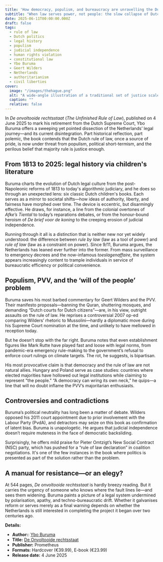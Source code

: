 ```yaml
---
title: 'How democracy, populism, and bureaucracy are unravelling the Dutch legal tradition'
subtitle: "When law serves power, not people: the slow collapse of Dutch justice."
date: 2025-06-11T00:00:00.000Z
draft: false
tags:
  - rule of law
  - Dutch politics
  - legal history
  - populism
  - judicial independence
  - human rights violation
  - constitutional law
  - Ybo Buruma
  - Geert Wilders
  - Netherlands
  - authoritarianism
  - civil liberties
cover:
  image: "/images/thehague.png"
  alt: "A wide-angle illustration of a traditional set of justice scales, cracked and tilting, set in front of a Dutch government building in The Hague under a stormy sky. Tulips are wilting and a torn Dutch flag flaps in the wind." 
  caption: ""
  relative: false 
---
```


In *De onvoltooide rechtsstaat* (*The Unfinished Rule of Law*), published on 4 June 2025 to mark his retirement from the Dutch Supreme Court, Ybo Buruma offers a sweeping yet pointed dissection of the Netherlands’ legal journey—and its current disintegration. Part historical reflection, part polemic, the book contends that the Dutch rule of law, once a source of pride, is now under threat from populism, political short-termism, and the perilous belief that majority rule is justice enough.

## From 1813 to 2025: legal history via children's literature

Buruma charts the evolution of Dutch legal culture from the post-Napoleonic reforms of 1813 to today's algorithmic 
judiciary, and he does so through an unexpected lens: six classic Dutch children's books. Each serves as a mirror 
to societal shifts—how ideas of authority, liberty, and fairness have morphed over time. The device is eccentric, 
but disarmingly effective. He draws, for instance, a line from the colonial overtones of *Afke’s Tiental* to today’s 
reparations debates, or from the honour-bound heroism of *De brief voor de koning* to the creeping erosion of 
judicial independence.

Running through it all is a distinction that is neither new nor yet widely understood: the difference between 
*rule by law* (law as a tool of power) and *rule of law* (law as a constraint on power). Since 9/11, Buruma argues, 
the Netherlands has leaned ever further into the former. From mass surveillance to emergency decrees and the 
now-infamous *toeslagenaffaire*, the system appears increasingly content to trample individuals in service of 
bureaucratic efficiency or political convenience.

## Populism, PVV, and the ‘will of the people’ problem

Buruma saves his most barbed commentary for Geert Wilders and the PVV. Their manifesto proposals—banning the Quran, 
shuttering mosques, and demanding “Dutch courts for Dutch citizens”—are, in his view, outright assaults on the 
rule of law. He reprises a controversial 2007 op-ed comparing Wilders’ rhetoric to Mussolini—hardly a diplomatic 
move during his Supreme Court nomination at the time, and unlikely to have mellowed in reception today.

But he doesn’t stop with the far right. Buruma notes that even establishment figures like Mark Rutte have played 
fast and loose with legal norms, from pandemic-era emergency rule-making to the government’s refusal to enforce 
court rulings on climate targets. The rot, he suggests, is bipartisan.

His most provocative claim is that democracy and the rule of law are not natural allies. Hungary and Poland serve 
as case studies: countries where elected majorities have hollowed out legal institutions while claiming to represent 
"the people." “A democracy can wring its own neck,” he quips—a line that will no doubt inflame the PVV’s majoritarian 
enthusiasts.

## Controversies and contradictions

Buruma’s political neutrality has long been a matter of debate. Wilders opposed his 2011 court appointment due to 
prior involvement with the Labour Party (PvdA), and detractors may seize on this book as confirmation of latent bias. 
Buruma is unapologetic. He argues that judicial independence doesn’t require muteness in the face of democratic 
backsliding.

Surprisingly, he offers mild praise for Pieter Omtzigt’s New Social Contract (NSC) party, which has pushed for a 
“rule of law declaration” in coalition negotiations. It's one of the few instances in the book where politics is 
presented as part of the solution rather than the problem.

## A manual for resistance—or an elegy?

At 544 pages, *De onvoltooide rechtsstaat* is hardly breezy reading. But it carries the urgency of someone who knows 
where the fault lines lie—and sees them widening. Buruma paints a picture of a legal system undermined by polarisation, 
apathy, and techno-bureaucratic drift. Whether it galvanises reform or serves merely as a final warning depends on 
whether the Netherlands is still interested in completing the project it began over two centuries ago.

**Details:**

* **Author:**: [Ybo Buruma](https://nl.wikipedia.org/wiki/Ybo_Buruma)
* **Title:** [De Onvoltooide rechtsstaat](https://uitgeverijprometheus.nl/boeken/onvoltooide-rechtsstaat-gebonden/)
* **Publisher:** Prometheus
* **Formats:** Hardcover (€39.99), E-book (€23.99)
* **Release date:** 4 June 2025
